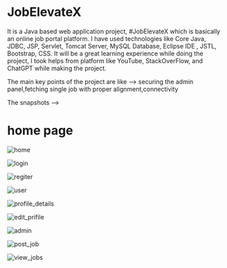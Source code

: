 # JobElevateX
It is a Java based web application project, #JobElevateX which is basically an online job portal platform. I have used technologies like Core Java, JDBC, JSP, Servlet, Tomcat Server, MySQL Database, Eclipse IDE , JSTL, Bootstrap, CSS.
It will be a great learning experience while doing the project, I took helps from platform like YouTube, StackOverFlow, and ChatGPT while making the project.

The main key points of the project are like -->
securing the admin panel,fetching single job with proper alignment,connectivity

The snapshots -->

# home page
![home](https://github.com/Pallab-18/JobElevateX/assets/99742232/6777c92a-f3c1-4267-a0ea-9f8434296176)

![login](https://github.com/Pallab-18/JobElevateX/assets/99742232/7a86b4a1-6400-49cf-bf40-ee1e28b7985e)

![regiter](https://github.com/Pallab-18/JobElevateX/assets/99742232/94de97cf-3cc2-4268-a660-e6a5a2ea458a)

![user](https://github.com/Pallab-18/JobElevateX/assets/99742232/3045da64-8797-429b-a68d-ccedccf75470)

![profile_details](https://github.com/Pallab-18/JobElevateX/assets/99742232/9ac5de57-92c7-4c33-9a5d-8af751ea49f1)

![edit_prifile](https://github.com/Pallab-18/JobElevateX/assets/99742232/df915058-7e96-40d5-a597-4371a8f58b88)

![admin](https://github.com/Pallab-18/JobElevateX/assets/99742232/8fdaf0f9-6591-49ab-a777-7974d24b35d5)

![post_job](https://github.com/Pallab-18/JobElevateX/assets/99742232/855439ff-9a5e-41e6-be77-5dab50fa1add)

![view_jobs](https://github.com/Pallab-18/JobElevateX/assets/99742232/92dd272f-a25d-4237-a300-89f1b56a4e9e)


